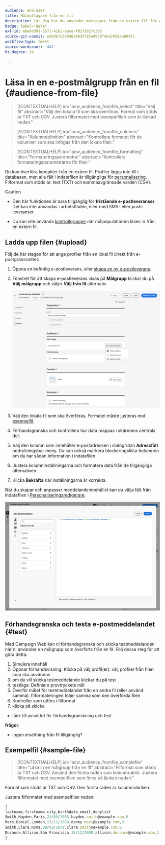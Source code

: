 ```yaml
---
audience: end-user
title: Målmottagare från en fil
description: Lär dig hur du använder mottagare från en extern fil för att skapa e-postmålgrupper
badge: label="Beta"
exl-id: e6e0dd01-5573-4261-aace-fd173827c383
source-git-commit: ed9d67c5d84826035785e9543f4ed7655aa094f1
workflow-type: tm+mt
source-wordcount: '442'
ht-degree: 1%

---
```


# Läsa in en e-postmålgrupp från en fil {#audience-from-file}

>[!CONTEXTUALHELP]
>id="acw_audience_fromfile_select"
>title="Välj fil"
>abstract="Välj den lokala fil som ska överföras. Format som stöds är TXT och CSV. Justera filformatet med exempelfilen som är länkad nedan."

>[!CONTEXTUALHELP]
>id="acw_audience_fromfile_columns"
>title="Kolumndefinition"
>abstract="Kontrollera formatet för de kolumner som ska infogas från den lokala filen."

>[!CONTEXTUALHELP]
>id="acw_audience_fromfile_formatting"
>title="Formateringsparametrar"
>abstract="Kontrollera formateringsparametrarna för filen."

Du kan överföra kontakter från en extern fil. Profiler läggs inte till i databasen, men alla fält i indatafilen är tillgängliga för [personalisering](../personalization/gs-personalization.md). Filformat som stöds är: text (TXT) och kommaavgränsade värden (CSV).

>[!CAUTION]
>
>* Den här funktionen är bara tillgänglig för **fristående e-postleveranser**. Det kan inte användas i arbetsflöden, eller med SMS- eller push-leveranser.
>
>* Du kan inte använda [kontrollgrupper](control-group.md) när målpopulationen läses in från en extern fil.

## Ladda upp filen {#upload}

Följ de här stegen för att ange profiler från en lokal fil direkt från e-postgränssnittet:

1. Öppna en befintlig e-postleverans, eller [skapa en ny e-postleverans](../email/create-email.md).
1. Fönstret för att skapa e-postleverans visas på **Målgrupp** klickar du på **Välj målgrupp** och väljer **Välj från fil** alternativ.

   ![](assets/select-from-file.png)

1. Välj den lokala fil som ska överföras. Formatet måste justeras mot [exempelfil](#sample-file).
1. Förhandsgranska och kontrollera hur data mappas i skärmens centrala del.
1. Välj den kolumn som innehåller e-postadressen i dialogrutan **Adressfält** nedrullningsbar meny. Du kan också markera blockeringslista-kolumnen om du har sådan information i indatafilen.
1. Justera kolumninställningarna och formatera data från de tillgängliga alternativen.
1. Klicka **Bekräfta** när inställningarna är korrekta.

När du skapar och anpassar meddelandeinnehållet kan du välja fält från indatafilen i [Personaliseringsredigerare](../personalization/gs-personalization.md).

![](assets/select-external-perso.png)

## Förhandsgranska och testa e-postmeddelandet {#test}

Med Campaign Web kan ni förhandsgranska och skicka testmeddelanden när ni använder en målgrupp som överförts från en fil. Följ dessa steg för att göra detta:

1. Simulera innehåll
1. Öppnar förhandsvisning. Klicka på välj profil(er): välj profiler från filen som ska användas
1. om du vill skicka testmeddelande klickar du på test
1. testläge: Definiera provtryckets mål
1. Överför målet för testmeddelandet från en andra fil (eller använd samma). filformateringen följer samma som den överförda filen
1. Kontroller som utförs i filformat
1. klicka på skicka

+ länk till avsnittet för förhandsgranskning och test

**frågor:**
* ingen ersättning från fil tillgänglig?

## Exempelfil {#sample-file}

>[!CONTEXTUALHELP]
>id="acw_audience_fromfile_samplefile"
>title="Läsa in en målgrupp från en fil"
>abstract="Filformat som stöds är TXT och CSV. Använd den första raden som kolumnrubrik. Justera filformatet med exempelfilen som finns på länken nedan."

Format som stöds är TXT och CSV. Den första raden är kolumnrubriken.

Justera filformatet med exempelfilen nedan:

```javascript
{
lastname,firstname,city,birthdate,email,denylist
Smith,Hayden,Paris,23/05/1985,hayden.smith@example.com,0
Mars,Daniel,London,17/11/1999,danny.mars@example.com,0
Smith,Clara,Roma,08/02/1979,clara.smith@example.com,0
Durance,Allison,San Francisco,15/12/2000,allison.durance@example.com,1
}
```
